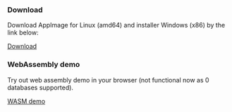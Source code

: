 ### Download

Download AppImage for Linux (amd64) and installer Windows (x86) by the link below:

[Download](https://github.com/ragnar-lodbrok/meow-sql/releases) 


### WebAssembly demo

Try out web assembly demo in your browser (not functional now as 0 databases supported).

[WASM demo](https://ragnar-lodbrok.github.io/meow-sql/meow-sql.html) 



